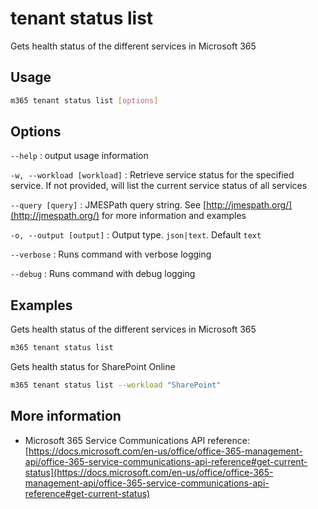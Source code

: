 # tenant status list

Gets health status of the different services in Microsoft 365

## Usage

```sh
m365 tenant status list [options]
```

## Options

`--help`
: output usage information

`-w, --workload [workload]`
: Retrieve service status for the specified service. If not provided, will list the current service status of all services

`--query [query]`
: JMESPath query string. See [http://jmespath.org/](http://jmespath.org/) for more information and examples

`-o, --output [output]`
: Output type. `json|text`. Default `text`

`--verbose`
: Runs command with verbose logging

`--debug`
: Runs command with debug logging

## Examples

Gets health status of the different services in Microsoft 365

```sh
m365 tenant status list
```

Gets health status for SharePoint Online

```sh
m365 tenant status list --workload "SharePoint"
```

## More information

- Microsoft 365 Service Communications API reference: [https://docs.microsoft.com/en-us/office/office-365-management-api/office-365-service-communications-api-reference#get-current-status](https://docs.microsoft.com/en-us/office/office-365-management-api/office-365-service-communications-api-reference#get-current-status)
